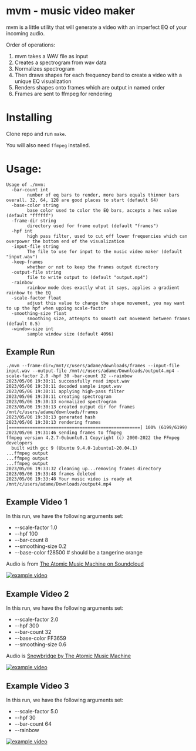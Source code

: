 # mvm - music video maker
mvm is a little utility that will generate a video with an imperfect EQ of your incoming audio. 

Order of operations:
1. mvm takes a WAV file as input
2. Creates a spectrogram from wav data
3. Normalizes spectrogram
4. Then draws shapes for each frequency band to create a video with a unique EQ visualization
5. Renders shapes onto frames which are output in named order
6. Frames are sent to ffmpeg for rendering

# Installing
Clone repo and run `make`.

You will also need `ffmpeg` installed.

# Usage:
```
Usage of ./mvm:
  -bar-count int
        number of eq bars to render, more bars equals thinner bars overall. 32, 64, 128 are good places to start (default 64)
  -base-color string
        base color used to color the EQ bars, accepts a hex value (default "ffffff")
  -frame-dir string
        directory used for frame output (default "frames")
  -hpf int
        high pass filter, used to cut off lower frequencies which can overpower the bottom end of the visualization
  -input-file string
        The file to use for input to the music video maker (default "input.wav")
  -keep-frames
        whether or not to keep the frames output directory
  -output-file string
        file to write output to (default "output.mp4")
  -rainbow
        rainbow mode does exactly what it says, applies a gradient rainbow to the EQ
  -scale-factor float
        adjust this value to change the shape movement, you may want to up the hpf when upping scale-factor
  -smoothing-size float
        smoothing size, attempts to smooth out movement between frames (default 0.5)
  -window-size int
        sample window size (default 4096)
```

## Example Run
```
./mvm --frame-dir=/mnt/c/users/adame/downloads/frames --input-file input.wav --output-file /mnt/c/users/adame/Downloads/output4.mp4 -scale-factor 2.0 -hpf 30 -bar-count 32 --rainbow
2023/05/06 19:30:11 successfully read input.wav
2023/05/06 19:30:11 decoded sample input.wav
2023/05/06 19:30:11 applying high-pass filter
2023/05/06 19:30:11 creating spectrogram
2023/05/06 19:30:13 normalized spectrogram
2023/05/06 19:30:13 created output dir for frames /mnt/c/users/adame/downloads/frames
2023/05/06 19:30:13 generated hash
2023/05/06 19:30:13 rendering frames
[==================================================] 100% (6199/6199)
2023/05/06 19:31:46 sending frames to ffmpeg
ffmpeg version 4.2.7-0ubuntu0.1 Copyright (c) 2000-2022 the FFmpeg developers
  built with gcc 9 (Ubuntu 9.4.0-1ubuntu1~20.04.1)
...ffmpeg output
...ffmpeg output
...ffmpeg output
2023/05/06 19:33:32 cleaning up...removing frames directory
2023/05/06 19:33:48 frames deleted
2023/05/06 19:33:48 Your music video is ready at /mnt/c/users/adame/Downloads/output4.mp4
```

## Example Video 1

In this run, we have the following arguments set:

* --scale-factor 1.0
* --hpf 100
* --bar-count 8
* --smoothing-size 0.2
* --base-color f28500 # should be a tangerine orange

Audio is from [The Atomic Music Machine on Soundcloud](https://soundcloud.com/the-atomic-music-machine/goodbye-winter)

[![example video](https://i.ytimg.com/vi/BRkeC26M82o/hqdefault.jpg)](https://www.youtube.com/watch?v=BRkeC26M82o)

## Example Video 2

In this run, we have the following arguments set:
* --scale-factor 2.0
* --hpf 300
* --bar-count 32
* --base-color FF3659
* --smoothing-size 0.6

Audio is [Snowbridge by The Atomic Music Machine](https://soundcloud.com/the-atomic-music-machine/snowbridge)

[![example video](https://i.ytimg.com/vi/6O0GNW-yCn0/hqdefault.jpg)](https://www.youtube.com/watch?v=6O0GNW-yCn0)

## Example Video 3

In this run, we have the following arguments set:
* --scale-factor 5.0
* --hpf 30
* --bar-count 64
* --rainbow

[![example video](https://i.ytimg.com/vi/mg_OhM-pwA8/hqdefault.jpg)](https://www.youtube.com/watch?v=mg_OhM-pwA8)
